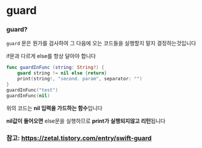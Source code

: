 # guard

### guard?

`guard` 문은 뭔가를 검사하여 그 다음에 오는 코드들을 실행할지 말지 결정하는것입니다

if문과 다르게 else를 항상 달아야 합니다

```swift
func guardInFunc (string: String?) {
    guard string != nil else {return}
    print(string!, "second. param", separator: "")
}
guardInFunc("test")
guardInFunc(nil)
```
위의 코드는 **nil 입력을 가드하는 함수**입니다

**nil값이 들어오면** else문을 실행하므로 **print가 실행되지않고 리턴**됩니다

### 참고: https://zetal.tistory.com/entry/swift-guard
